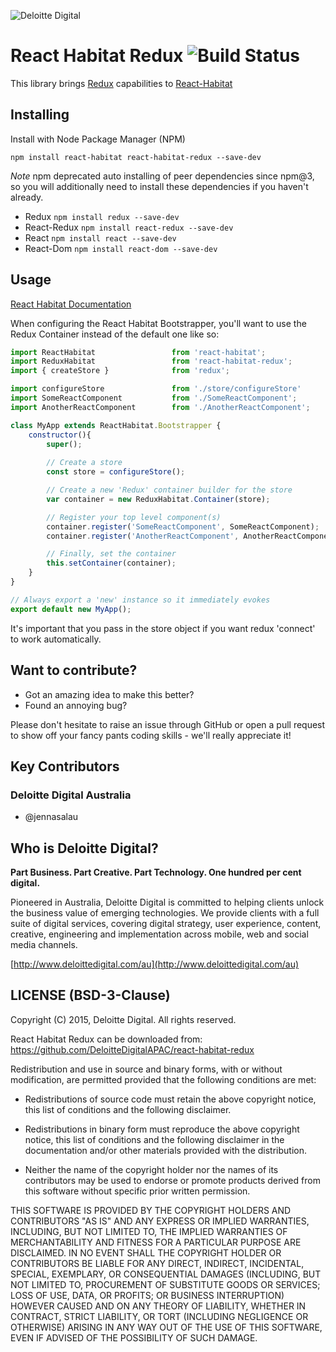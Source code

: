 ![Deloitte Digital](https://raw.githubusercontent.com/DeloitteDigital/DDBreakpoints/master/docs/deloittedigital-logo-white.png)

# React Habitat Redux ![Build Status](https://travis-ci.org/DeloitteDigitalAPAC/react-habitat-redux.svg?branch=develop)

This library brings [Redux](http://redux.js.org/) capabilities to [React-Habitat](https://github.com/DeloitteDigitalAPAC/react-habitat)

## Installing

Install with Node Package Manager (NPM)

`npm install react-habitat react-habitat-redux --save-dev`

*Note* npm deprecated auto installing of peer dependencies since npm@3, so you will additionally need to install these dependencies if you haven't already.

- Redux `npm install redux --save-dev`
- React-Redux `npm install react-redux --save-dev`
- React `npm install react --save-dev`
- React-Dom `npm install react-dom --save-dev`

## Usage

[React Habitat Documentation](https://github.com/DeloitteDigitalAPAC/react-habitat)

When configuring the React Habitat Bootstrapper, you'll want to use the Redux Container instead of the default one like so:


```javascript
import ReactHabitat                 from 'react-habitat';
import ReduxHabitat                 from 'react-habitat-redux';
import { createStore }              from 'redux';

import configureStore               from './store/configureStore'
import SomeReactComponent           from './SomeReactComponent';
import AnotherReactComponent        from './AnotherReactComponent';

class MyApp extends ReactHabitat.Bootstrapper {
    constructor(){
        super();
        
        // Create a store
        const store = configureStore();

        // Create a new 'Redux' container builder for the store
        var container = new ReduxHabitat.Container(store);

        // Register your top level component(s)
        container.register('SomeReactComponent', SomeReactComponent);
        container.register('AnotherReactComponent', AnotherReactComponent);

        // Finally, set the container
        this.setContainer(container);
    }
}

// Always export a 'new' instance so it immediately evokes
export default new MyApp();
```

It's important that you pass in the store object if you want redux 'connect' to work automatically.

## Want to contribute?

* Got an amazing idea to make this better?
* Found an annoying bug?

Please don't hesitate to raise an issue through GitHub or open a pull request to show off your fancy pants coding skills - we'll really appreciate it!

## Key Contributors

### Deloitte Digital Australia
* @jennasalau

## Who is Deloitte Digital?

**Part Business. Part Creative. Part Technology. One hundred per cent digital.**

Pioneered in Australia, Deloitte Digital is committed to helping clients unlock the business value of emerging technologies. We provide clients with a full suite of digital services, covering digital strategy, user experience, content, creative, engineering and implementation across mobile, web and social media channels.

[http://www.deloittedigital.com/au](http://www.deloittedigital.com/au)

## LICENSE (BSD-3-Clause)
Copyright (C) 2015, Deloitte Digital. All rights reserved.

React Habitat Redux can be downloaded from: https://github.com/DeloitteDigitalAPAC/react-habitat-redux

Redistribution and use in source and binary forms, with or without
modification, are permitted provided that the following conditions are met:

* Redistributions of source code must retain the above copyright notice, this
list of conditions and the following disclaimer.

* Redistributions in binary form must reproduce the above copyright notice,
this list of conditions and the following disclaimer in the documentation
and/or other materials provided with the distribution.

* Neither the name of the copyright holder nor the names of its contributors
may be used to endorse or promote products derived from this software without
specific prior written permission.

THIS SOFTWARE IS PROVIDED BY THE COPYRIGHT HOLDERS AND CONTRIBUTORS "AS IS"
AND ANY EXPRESS OR IMPLIED WARRANTIES, INCLUDING, BUT NOT LIMITED TO, THE
IMPLIED WARRANTIES OF MERCHANTABILITY AND FITNESS FOR A PARTICULAR PURPOSE ARE
DISCLAIMED. IN NO EVENT SHALL THE COPYRIGHT HOLDER OR CONTRIBUTORS BE LIABLE
FOR ANY DIRECT, INDIRECT, INCIDENTAL, SPECIAL, EXEMPLARY, OR CONSEQUENTIAL
DAMAGES (INCLUDING, BUT NOT LIMITED TO, PROCUREMENT OF SUBSTITUTE GOODS OR
SERVICES; LOSS OF USE, DATA, OR PROFITS; OR BUSINESS INTERRUPTION) HOWEVER
CAUSED AND ON ANY THEORY OF LIABILITY, WHETHER IN CONTRACT, STRICT LIABILITY,
OR TORT (INCLUDING NEGLIGENCE OR OTHERWISE) ARISING IN ANY WAY OUT OF THE USE
OF THIS SOFTWARE, EVEN IF ADVISED OF THE POSSIBILITY OF SUCH DAMAGE.
